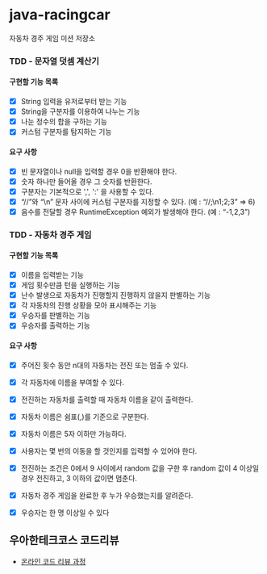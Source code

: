 # java-racingcar
자동차 경주 게임 미션 저장소

### TDD - 문자열 덧셈 계산기
#### 구현할 기능 목록
* [x] String 입력을 유저로부터 받는 기능
* [x] String을 구분자를 이용하여 나누는 기능
* [x] 나눈 정수의 합을 구하는 기능
* [x] 커스텀 구분자를 탐지하는 기능

#### 요구 사항
* [x] 빈 문자열이나 null을 입력할 경우 0을 반환해야 한다.
* [x] 숫자 하나만 들어올 경우 그 숫자를 반환한다.
* [x] 구분자는 기본적으로 ',', ':' 을 사용할 수 있다.
* [x]  “//”와 “\n” 문자 사이에 커스텀 구분자를 지정할 수 있다. (예 : “//;\n1;2;3” => 6)
* [x] 음수를 전달할 경우 RuntimeException 예외가 발생해야 한다. (예 : “-1,2,3”)

### TDD - 자동차 경주 게임
#### 구현할 기능 목록
* [x] 이름을 입력받는 기능
* [x] 게임 횟수만큼 턴을 실행하는 기능
* [x] 난수 발생으로 자동차가 진행할지 진행하지 않을지 판별하는 기능
* [x] 각 자동차의 진행 상황을 모아 표시해주는 기능
* [x] 우승자를 판별하는 기능 
* [x] 우승자를 출력하는 기능

#### 요구 사항
* [x] 주어진 횟수 동안 n대의 자동차는 전진 또는 멈출 수 있다.
* [x] 각 자동차에 이름을 부여할 수 있다. 
* [x] 전진하는 자동차를 출력할 때 자동차 이름을 같이 출력한다.
* [x] 자동차 이름은 쉼표(,)를 기준으로 구분한다.
* [x] 자동차 이름은 5자 이하만 가능하다.
* [x] 사용자는 몇 번의 이동을 할 것인지를 입력할 수 있어야 한다.
* [x] 전진하는 조건은 0에서 9 사이에서 random 값을 구한 후 random 값이 4 이상일 경우 전진하고, 3 이하의 값이면 멈춘다.
* [x] 자동차 경주 게임을 완료한 후 누가 우승했는지를 알려준다.
* [x] 우승자는 한 명 이상일 수 있다


## 우아한테크코스 코드리뷰
* [온라인 코드 리뷰 과정](https://github.com/woowacourse/woowacourse-docs/blob/master/maincourse/README.md)
